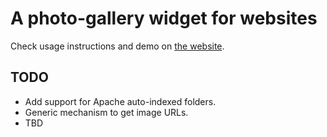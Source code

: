 # A photo-gallery widget for websites

Check usage instructions and demo on [the website][1].

[1]: https://gurdiga.github.io/website-photo-gallery-widget

## TODO

- Add support for Apache auto-indexed folders.
- Generic mechanism to get image URLs.
- TBD
